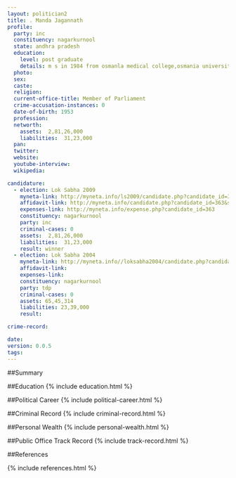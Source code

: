 ```yaml
---
layout: politician2
title: . Manda Jagannath
profile: 
  party: inc
  constituency: nagarkurnool
  state: andhra pradesh
  education: 
    level: post graduate
    details: m s in 1984 from osmanla medical college,osmania university,hyderabad
  photo: 
  sex: 
  caste: 
  religion: 
  current-office-title: Member of Parliament
  crime-accusation-instances: 0
  date-of-birth: 1953
  profession: 
  networth: 
    assets:  2,81,26,000
    liabilities:  31,23,000
  pan: 
  twitter: 
  website: 
  youtube-interview: 
  wikipedia: 

candidature: 
  - election: Lok Sabha 2009
    myneta-link: http://myneta.info/ls2009/candidate.php?candidate_id=363
    affidavit-link: http://myneta.info/candidate.php?candidate_id=363&scan=original
    expenses-link: http://myneta.info/expense.php?candidate_id=363
    constituency: nagarkurnool 
    party: inc
    criminal-cases: 0
    assets:  2,81,26,000
    liabilities:  31,23,000
    result: winner 
  - election: Lok Sabha 2004
    myneta-link: http://myneta.info//loksabha2004/candidate.php?candidate_id=152
    affidavit-link: 
    expenses-link: 
    constituency: nagarkurnool 
    party: tdp
    criminal-cases: 0
    assets: 65,45,314
    liabilities: 23,39,000
    result:  

crime-record: 

date: 
version: 0.0.5
tags: 
---
```

##Summary


##Education
{% include education.html %}


##Political Career
{% include political-career.html %}


##Criminal Record
{% include criminal-record.html %}


##Personal Wealth
{% include personal-wealth.html %}


##Public Office Track Record
{% include track-record.html %}


##References


{% include references.html %}